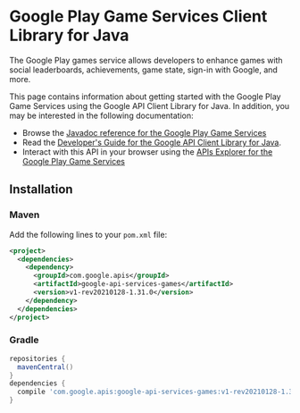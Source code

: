 # Google Play Game Services Client Library for Java

The Google Play games service allows developers to enhance games with social leaderboards, achievements, game state, sign-in with Google, and more.

This page contains information about getting started with the Google Play Game Services
using the Google API Client Library for Java. In addition, you may be interested
in the following documentation:

* Browse the [Javadoc reference for the Google Play Game Services][javadoc]
* Read the [Developer's Guide for the Google API Client Library for Java][google-api-client].
* Interact with this API in your browser using the [APIs Explorer for the Google Play Game Services][api-explorer]

## Installation

### Maven

Add the following lines to your `pom.xml` file:

```xml
<project>
  <dependencies>
    <dependency>
      <groupId>com.google.apis</groupId>
      <artifactId>google-api-services-games</artifactId>
      <version>v1-rev20210128-1.31.0</version>
    </dependency>
  </dependencies>
</project>
```

### Gradle

```gradle
repositories {
  mavenCentral()
}
dependencies {
  compile 'com.google.apis:google-api-services-games:v1-rev20210128-1.31.0'
}
```

[javadoc]: https://googleapis.dev/java/google-api-services-games/latest/index.html
[google-api-client]: https://github.com/googleapis/google-api-java-client/
[api-explorer]: https://developers.google.com/apis-explorer/#p/games/v1/
